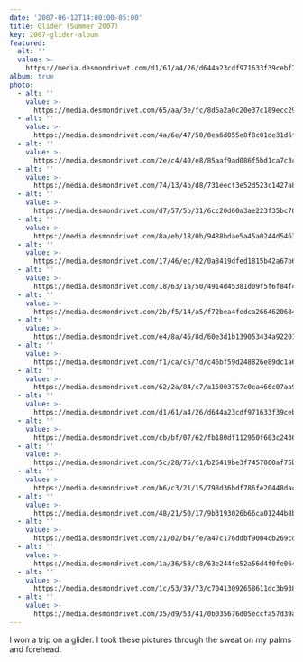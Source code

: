 ```yaml
---
date: '2007-06-12T14:00:00-05:00'
title: Glider (Summer 2007)
key: 2007-glider-album
featured:
  alt: ''
  value: >-
    https://media.desmondrivet.com/d1/61/a4/26/d644a23cdf971633f39cebf7cee4e257e89adda810357bff2e8c36d0.jpg
album: true
photo:
  - alt: ''
    value: >-
      https://media.desmondrivet.com/65/aa/3e/fc/8d6a2a0c20e37c189ecc298b702ab67ad8910f386c572c1d169bf028.jpg
  - alt: ''
    value: >-
      https://media.desmondrivet.com/4a/6e/47/50/0ea6d055e8f8c01de31d6f8297f49942cba2cb557b9cb17ff4fb33d5.jpg
  - alt: ''
    value: >-
      https://media.desmondrivet.com/2e/c4/40/e8/85aaf9ad086f5bd1ca7c3c96f69a4f9cd52f6245748f4e20e3536d47.jpg
  - alt: ''
    value: >-
      https://media.desmondrivet.com/74/13/4b/d8/731eecf3e52d523c1427a8c8708799cc63ce44ded7f41c04ef1e6993.jpg
  - alt: ''
    value: >-
      https://media.desmondrivet.com/d7/57/5b/31/6cc20d60a3ae223f35bc70cb053a0ff044417141761b461dd2afa77e.jpg
  - alt: ''
    value: >-
      https://media.desmondrivet.com/8a/eb/18/0b/9488bdae5a45a0244d54633f085c7c619d16246f75ba4e0253261681.jpg
  - alt: ''
    value: >-
      https://media.desmondrivet.com/17/46/ec/02/0a8419dfed1815b42a67b6209c56f80f75213c5096a61952b0699657.jpg
  - alt: ''
    value: >-
      https://media.desmondrivet.com/18/63/1a/50/4914d45381d09f5f6f84f4c70b7f450da882fde2f37ff7589f62100a.jpg
  - alt: ''
    value: >-
      https://media.desmondrivet.com/2b/f5/14/a5/f72bea4fedca26646206845935dd1fc134b21d4feea047f778560361.jpg
  - alt: ''
    value: >-
      https://media.desmondrivet.com/e4/8a/46/8d/60e3d1b139053434a92201f3ad314819e64eda7bb7922a1be28b7003.jpg
  - alt: ''
    value: >-
      https://media.desmondrivet.com/f1/ca/c5/7d/c46bf59d248826e89dc1a600fd970badc15e8ea338285dd4b525946a.jpg
  - alt: ''
    value: >-
      https://media.desmondrivet.com/62/2a/84/c7/a15003757c0ea466c07aa94f360d174d997f9b12531e7a6f31be8380.jpg
  - alt: ''
    value: >-
      https://media.desmondrivet.com/d1/61/a4/26/d644a23cdf971633f39cebf7cee4e257e89adda810357bff2e8c36d0.jpg
  - alt: ''
    value: >-
      https://media.desmondrivet.com/cb/bf/07/62/fb180df112950f603c243665b65d485ad32f5fb69e2e72d75adaa608.jpg
  - alt: ''
    value: >-
      https://media.desmondrivet.com/5c/28/75/c1/b26419be3f7457060af75b506c344f3e846c3ce92298ca23caed5c8e.jpg
  - alt: ''
    value: >-
      https://media.desmondrivet.com/b6/c3/21/15/798d36bdf786fe20448dac0ca7483ed52ace4c1291167024c9530472.jpg
  - alt: ''
    value: >-
      https://media.desmondrivet.com/48/21/50/17/9b3193026b66ca01244b8bb94eab4985924ce692b7fec42c0aef175f.jpg
  - alt: ''
    value: >-
      https://media.desmondrivet.com/21/02/b4/fe/a47c176ddbf9004cb269cd2d6d31967e6c7a704d1595c4a89e2988c0.jpg
  - alt: ''
    value: >-
      https://media.desmondrivet.com/1a/36/58/c8/63e244fe52a56d4f0fe06452b68f2b6c489dda92d02c7068d66eec8b.jpg
  - alt: ''
    value: >-
      https://media.desmondrivet.com/1c/53/39/73/c70413092658611dc3b9386e25566c374b0328e8cae097d8eaf67935.jpg
  - alt: ''
    value: >-
      https://media.desmondrivet.com/35/d9/53/41/0b035676d05eccfa57d39afa4881d077177d0794ca897cc3a81d1b25.jpg
---
```


I won a trip on a glider.  I took these pictures through the sweat on my palms and forehead.
